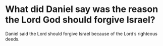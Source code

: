 # What did Daniel say was the reason the Lord God should forgive Israel?

Daniel said the Lord should forgive Israel because of the Lord’s righteous deeds.
